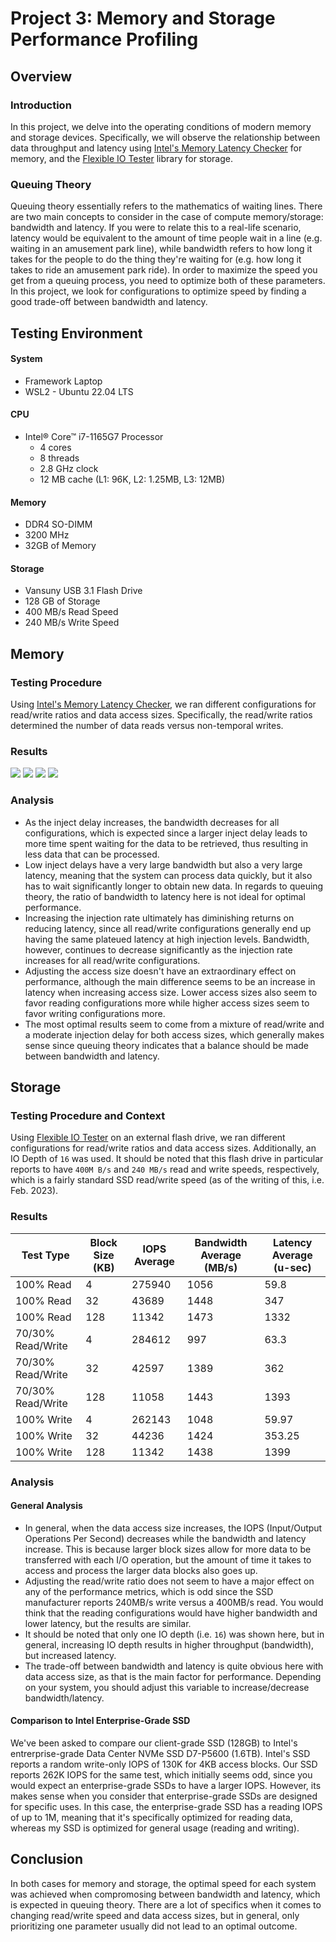 # Project 3: Memory and Storage Performance Profiling
## Overview
### Introduction
In this project, we delve into the operating conditions of modern memory and storage devices. Specifically, we will observe the relationship between data throughput and latency using [Intel's Memory Latency Checker](https://www.intel.com/content/www/us/en/developer/articles/tool/intelr-memory-latency-checker.html) for memory, and the [Flexible IO Tester](https://github.com/axboe/fio) library for storage.

### Queuing Theory
Queuing theory essentially refers to the mathematics of waiting lines. There are two main concepts to consider in the case of compute memory/storage: bandwidth and latency. If you were to relate this to a real-life scenario, latency would be equivalent to the amount of time people wait in a line (e.g. waiting in an amusement park line), while bandwidth refers to how long it takes for the people to do the thing they're waiting for (e.g. how long it takes to ride an amusement park ride). In order to maximize the speed you get from a queuing process, you need to optimize both of these parameters. In this project, we look for configurations to optimize speed by finding a good trade-off between bandwidth and latency.




## Testing Environment
#### System
* Framework Laptop
* WSL2 - Ubuntu 22.04 LTS

#### CPU
* Intel® Core™ i7-1165G7 Processor
  - 4 cores
  - 8 threads
  - 2.8 GHz clock
  - 12 MB cache (L1: 96K, L2: 1.25MB, L3: 12MB)
  
#### Memory
* DDR4 SO-DIMM
* 3200 MHz
* 32GB of Memory

#### Storage
* Vansuny USB 3.1 Flash Drive
* 128 GB of Storage
* 400 MB/s Read Speed
* 240 MB/s Write Speed




## Memory
### Testing Procedure
Using [Intel's Memory Latency Checker](https://www.intel.com/content/www/us/en/developer/articles/tool/intelr-memory-latency-checker.html), we ran different configurations for read/write ratios and data access sizes. Specifically, the read/write ratios determined the number of data reads versus non-temporal writes.

### Results
![](./lram64.png)
![](./bram64.png)
![](./lram256.png)
![](./bram256.png)

### Analysis
* As the inject delay increases, the bandwidth decreases for all configurations, which is expected since a larger inject delay leads to more time spent waiting for the data to be retrieved, thus resulting in less data that can be processed.
* Low inject delays have a very large bandwidth but also a very large latency, meaning that the system can process data quickly, but it also has to wait significantly longer to obtain new data. In regards to queuing theory, the ratio of bandwidth to latency here is not ideal for optimal performance.
* Increasing the injection rate ultimately has diminishing returns on reducing latency, since all read/write configurations generally end up having the same plateued latency at high injection levels. Bandwidth, however, continues to decrease significantly as the injection rate increases for all read/write configurations.
* Adjusting the access size doesn't have an extraordinary effect on performance, although the main difference seems to be an increase in latency when increasing access size. Lower access sizes also seem to favor reading configurations more while higher access sizes seem to favor writing configurations more.
* The most optimal results seem to come from a mixture of read/write and a moderate injection delay for both access sizes, which generally makes sense since queuing theory indicates that a balance should be made between bandwidth and latency.




## Storage
### Testing Procedure and Context
Using [Flexible IO Tester](https://github.com/axboe/fio) on an external flash drive, we ran different configurations for read/write ratios and data access sizes. Additionally, an IO Depth of `16` was used. It should be noted that this flash drive in particular reports to have `400M B/s` and `240 MB/s` read and write speeds, respectively, which is a fairly standard SSD read/write speed (as of the writing of this, i.e. Feb. 2023). <br>

### Results
| Test Type          | Block Size (KB) | IOPS Average | Bandwidth Average (MB/s) | Latency Average (u-sec) |
|--------------------|------------|--------------|--------------------------|-------------------------|
100% Read	| 4	| 275940	| 1056	| 59.8
100% Read	| 32 | 43689 | 1448 | 347
100% Read	| 128	| 11342	| 1473 | 1332
70/30% Read/Write | 4 | 284612 | 997 | 63.3
70/30% Read/Write | 32 | 42597 | 1389 | 362
70/30% Read/Write | 128 | 11058 | 1443 | 1393
100% Write | 4 | 262143 | 1048 | 59.97
100% Write | 32 | 44236 | 1424 | 353.25
100% Write | 128 | 11342 | 1438 | 1399

### Analysis
#### General Analysis
* In general, when the data access size increases, the IOPS (Input/Output Operations Per Second) decreases while the bandwidth and latency increase. This is because larger block sizes allow for more data to be transferred with each I/O operation, but the amount of time it takes to access and process the larger data blocks also goes up. 
* Adjusting the read/write ratio does not seem to have a major effect on any of the performance metrics, which is odd since the SSD manufacturer reports 240MB/s write versus a 400MB/s read. You would think that the reading configurations would have higher bandwidth and lower latency, but the results are similar.
* It should be noted that only one IO depth (i.e. `16`) was shown here, but in general, increasing IO depth results in higher throughput (bandwidth), but increased latency.
* The trade-off between bandwidth and latency is quite obvious here with data access size, as that is the main factor for performance. Depending on your system, you should adjust this variable to increase/decrease bandwidth/latency.

#### Comparison to Intel Enterprise-Grade SSD
We've been asked to compare our client-grade SSD (128GB) to Intel's entrerprise-grade Data Center NVMe SSD D7-P5600 (1.6TB). Intel's SSD reports a random write-only IOPS of 130K for 4KB access blocks. Our SSD reports 262K IOPS for the same test, which initially seems odd, since you would expect an enterprise-grade SSDs to have a larger IOPS. However, its makes sense when you consider that enterprise-grade SSDs are designed for specific uses. In this case, the enterprise-grade SSD has a reading IOPS of up to 1M, meaning that it's specifically optimized for reading data, whereas my SSD is optimized for general usage (reading and writing).


## Conclusion
In both cases for memory and storage, the optimal speed for each system was achieved when compromosing between bandwidth and latency, which is expected in queuing theory. There are a lot of specifics when it comes to changing read/write speed and data access sizes, but in general, only prioritizing one parameter usually did not lead to an optimal outcome.
